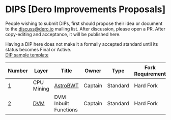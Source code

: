 # DIPS [Dero Improvements Proposals]

People wishing to submit DIPs, first should propose their idea or document to the discuss@dero.io mailing list. After discussion, please open a PR. After copy-editing and acceptance, it will be published here.

Having a DIP here does not make it a formally accepted standard until its status becomes Final or Active.  
[DIP sample template](https://github.com/deroproject/DIPS/blob/master/DIP-template.md)

|Number| 	Layer| 	Title |	Owner |	Type |Fork Requirement|Impact	|Status |
|------|-------|--------|-------|------|---------------|--------|-------|
| [1](https://github.com/deroproject/astrobwt)| CPU Mining| [AstroBWT](https://github.com/deroproject/astrobwt) | Captain|  Standard| Hard Fork|Protocol|In process|
| [2](https://github.com/deroproject/DIPS/blob/master/DVM_Inbuilt_Functions.md)| [DVM](https://github.com/deroproject/wiki/wiki/Dero-Virtual-Machine)| DVM Inbuilt Functions | Captain|  Standard| Hard Fork|DVM Protocol|[In discussions](https://github.com/deroproject/DIPS/issues/1)|



